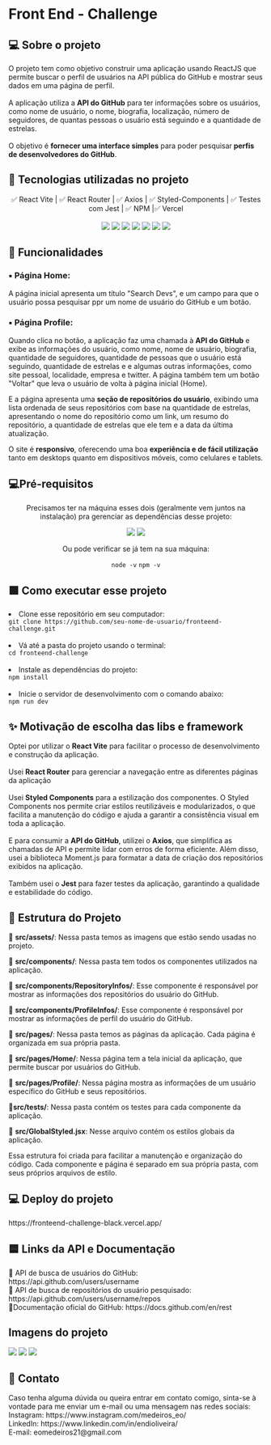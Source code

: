 # Front End - Challenge

<h2> 💻 Sobre o projeto</h2>
<p>O projeto tem como objetivo construir uma aplicação usando ReactJS que permite buscar o perfil de usuários na API pública do GitHub e mostrar seus dados em uma página de perfil. 
<br>
<br>
A aplicação utiliza a <b>API do GitHub</b> para ter informações sobre os usuários, como nome de usuário, o nome, biografia, localização, número de seguidores, de quantas pessoas o usuário está seguindo e a quantidade de estrelas. 
<br>
<br>
O objetivo é <b>fornecer uma interface simples</b> para poder pesquisar<b> perfis de desenvolvedores do GitHub</b>.
</p>

<h2>📱 Tecnologias utilizadas no projeto</h2>

<div align="center">
✅ React Vite | ✅ React Router | ✅ Axios | ✅ Styled-Components | ✅ Testes com Jest | ✅ NPM |✅ Vercel
</div>
<br>
<div align="center">
    <img src="https://img.shields.io/badge/React-20232A?style=for-the-badge&logo=react&logoColor=61DAFB">
    <img src="https://img.shields.io/badge/Vite-B73BFE?style=for-the-badge&logo=vite&logoColor=FFD62E">
    <img src="https://img.shields.io/badge/React_Router-CA4245?style=for-the-badge&logo=react-router&logoColor=white">
    <img src="https://img.shields.io/badge/styled--components-DB7093?style=for-the-badge&logo=styled-components&logoColor=white">
    <img src="https://img.shields.io/badge/Jest-C21325?style=for-the-badge&logo=jest&logoColor=white">
    <img src="https://img.shields.io/badge/Vercel-000000?style=for-the-badge&logo=vercel&logoColor=white"/>
    <img src="https://img.shields.io/badge/npm-CB3837?style=for-the-badge&logo=npm&logoColor=white">
</div>

<h2> 📃 Funcionalidades</h2>
<h3> ▪️ Página Home:</h3>
<p>A página inicial apresenta um título "Search Devs", e um campo para que o usuário possa pesquisar ppr um nome de usuário do GitHub e um botão.</p>

<h3> ▪️ Página Profile:</h3>
<p>Quando clica no botão, a aplicação faz uma chamada à <b>API do GitHub</b> e exibe as informações do usuário, como nome, nome de usuário, biografia, quantidade de seguidores, quantidade de pessoas que o usuário está seguindo, quantidade de estrelas e e algumas outras informações, como site pessoal, localidade, empresa e twitter. A página também tem um botão "Voltar" que leva o usuário de volta à página inicial (Home).</p>
<p>E a página apresenta uma <b>seção de repositórios do usuário</b>, exibindo uma lista ordenada de seus repositórios com base na quantidade de estrelas, apresentando o nome do repositório como um link, um resumo do repositório, a quantidade de estrelas que ele tem e a data da última atualização.</p>

<p>O site é <b>responsivo</b>, oferecendo uma boa <b>experiência e de fácil utilização</b> tanto em desktops quanto em dispositivos móveis, como celulares e tablets.
</p>

<h2>💻Pré-requisitos</h2>
<p align="center">Precisamos ter na máquina esses dois (geralmente vem juntos na instalação) pra gerenciar as dependências desse projeto:</p>
<div align="center">
    <img src="https://img.shields.io/badge/Node.js-339933?style=for-the-badge&logo=nodedotjs&logoColor=white">
    <img src="https://img.shields.io/badge/npm-CB3837?style=for-the-badge&logo=npm&logoColor=white">
</div>

<p align="center">Ou pode verificar se já tem na sua máquina:</p>
<div align="center">
<code>node -v</code>
<code>npm -v</code>
</div>

<h2>🟩 Como executar esse projeto</h2>
<li>Clone esse repositório em seu computador:</li>
<code>git clone https://github.com/seu-nome-de-usuario/fronteend-challenge.git
</code>
<br>
<li>Vá até a pasta do projeto usando o terminal:</li>
<code>cd fronteend-challenge</code>
<br>
<br>
<li>Instale as dependências do projeto:</li>
<code>npm install</code>
<br><br>
<li>Inicie o servidor de desenvolvimento com o comando abaixo:</li>
<code>npm run dev</code>

<h2>✨ Motivação de escolha das libs e framework</h2>
Optei por utilizar o <b>React Vite</b> para facilitar o processo de desenvolvimento e construção da aplicação.
<br>
<br>
Usei <b>React Router</b> para gerenciar a navegação entre as diferentes páginas da aplicação
<br>
<br>
Usei <b>Styled Components</b> para a estilização dos componentes. O Styled Components nos permite criar estilos reutilizáveis e modularizados, o que facilita a manutenção do código e ajuda a garantir a consistência visual em toda a aplicação.
<br>
<br>
E para consumir a <b>API do GitHub</b>, utilizei o <b>Axios</b>, que simplifica as chamadas de API e permite lidar com erros de forma eficiente. Além disso, usei a biblioteca Moment.js para formatar a data de criação dos repositórios exibidos na aplicação.
<br>
<br>
Também usei o <b>Jest</b> para fazer testes da aplicação, garantindo a qualidade e estabilidade do código.

<h2>🏢 Estrutura do Projeto</h2>

🔹 <b>src/assets/</b>: Nessa pasta temos as imagens que estão sendo usadas no projeto.

🔹 <b>src/components/</b>: Nessa pasta tem todos os componentes utilizados na aplicação.

🔹 <b>src/components/RepositoryInfos/</b>: Esse componente é responsável por mostrar as informações dos repositórios do usuário do GitHub.

🔹 <b>src/components/ProfileInfos/</b>: Esse componente é responsável por mostrar as informações de perfil do usuário do GitHub.

🔹 <b>src/pages/</b>: Nessa pasta temos as páginas da aplicação. Cada página é organizada em sua própria pasta.

🔹 <b>src/pages/Home/</b>: Nessa página tem a tela inicial da aplicação, que permite buscar por usuários do GitHub.

🔹 <b>src/pages/Profile/</b>: Nessa página mostra as informações de um usuário específico do GitHub e seus repositórios.

🔹<b>src/tests/</b>: Nessa pasta contém os testes para cada componente da aplicação.

🔹 <b>src/GlobalStyled.jsx</b>: Nesse arquivo contém os estilos globais da aplicação.

Essa estrutura foi criada para facilitar a manutenção e organização do código. Cada componente e página é separado em sua própria pasta, com seus próprios arquivos de estilo.

<h2>💻 Deploy do projeto</h2>
https://fronteend-challenge-black.vercel.app/

<h2>🟦 Links da API e Documentação</h2>
🔹 API de busca de usuários do GitHub: https://api.github.com/users/username
<br>
🔹 API de busca de repositórios do usuário pesquisado: https://api.github.com/users/username/repos
<br>
🔹Documentação oficial do GitHub: https://docs.github.com/en/rest

<h2>Imagens do projeto</h2>
<img src="https://user-images.githubusercontent.com/100172961/231047453-c27b5f18-2b28-4add-9938-fec576abf297.png">
<img src="https://user-images.githubusercontent.com/100172961/231047971-6d9a0040-00cb-48a8-b062-e0591f486a82.png">
<img src="https://user-images.githubusercontent.com/100172961/231048016-a8aa6405-ae8d-4b09-a271-3c71a5f44c72.png">

<h2>📱 Contato</h2>
Caso tenha alguma dúvida ou queira entrar em contato comigo, sinta-se à vontade para me enviar um e-mail ou uma mensagem nas redes sociais: <br>
Instagram: https://www.instagram.com/medeiros_eo/
<br>
LinkedIn: https://www.linkedin.com/in/endioliveira/
<br>
E-mail: eomedeiros21@gmail.com
